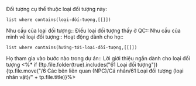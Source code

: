 Đối tượng cụ thể thuộc loại đối tượng này:
```dataview 
list where contains(loại-đối-tượng,[[]])
```
Nhu cầu của loại đối tượng::
Điều loại đối tượng thấy ở QC::
Nhu cầu của mình về loại đối tượng::
Hoạt động dành cho họ::
```dataview
list where contains(hướng-tới-loại-đối-tượng,[[]])
```
Họ tham gia vào bước nào trong dự án::
Lời giới thiệu ngắn dành cho loại đối tượng
<%* if (!tp.file.folder(true).includes("61 Loại đối tượng")) {tp.file.move("/6 Các bên liên quan (NPC)/Cá nhân/61 Loại đối tượng (loại nhân vật)/" + tp.file.title)}%>
